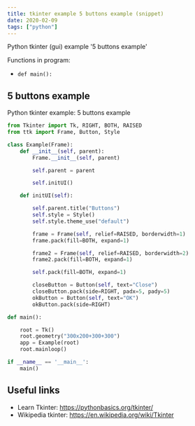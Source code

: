 ```yaml
---
title: tkinter example 5 buttons example (snippet)
date: 2020-02-09
tags: ["python"]
---
```

Python tkinter (gui) example '5 buttons example'

Functions in program: 
* `def main():`

## 5 buttons example

Python tkinter example: 5 buttons example

```python
from Tkinter import Tk, RIGHT, BOTH, RAISED
from ttk import Frame, Button, Style

class Example(Frame):
    def __init__(self, parent):
        Frame.__init__(self, parent)

        self.parent = parent

        self.initUI()

    def initUI(self):

        self.parent.title("Buttons")
        self.style = Style()
        self.style.theme_use("default")

        frame = Frame(self, relief=RAISED, borderwidth=1)
        frame.pack(fill=BOTH, expand=1)

        frame2 = Frame(self, relief=RAISED, borderwidth=2)
        frame2.pack(fill=BOTH, expand=1)

        self.pack(fill=BOTH, expand=1)

        closeButton = Button(self, text="Close")
        closeButton.pack(side=RIGHT, padx=5, pady=5)
        okButton = Button(self, text="OK")
        okButton.pack(side=RIGHT)

def main():

    root = Tk()
    root.geometry("300x200+300+300")
    app = Example(root)
    root.mainloop()

if __name__ == '__main__':
    main()

```

## Useful links

- Learn Tkinter: https://pythonbasics.org/tkinter/
- Wikipedia tkinter: https://en.wikipedia.org/wiki/Tkinter
